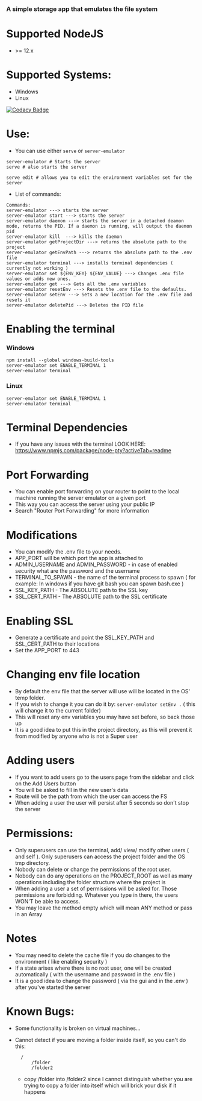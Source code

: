 ### A simple storage app that emulates the file system

# Supported NodeJS
- \>= 12.x 

# Supported Systems:
- Windows
- Linux

[![Codacy Badge](https://api.codacy.com/project/badge/Grade/0b4f4870655d46e59396a530b651d5b9)](https://app.codacy.com/manual/Michaelpalacce/Server?utm_source=github.com&utm_medium=referral&utm_content=Michaelpalacce/Server&utm_campaign=Badge_Grade_Dashboard)

# Use:
- You can use either `serve` or `server-emulator`
~~~
server-emulator # Starts the server
serve # also starts the server

serve edit # allows you to edit the environment variables set for the server
~~~

- List of commands:
~~~
Commands:
server-emulator ---> starts the server
server-emulator start ---> starts the server
server-emulator daemon ---> starts the server in a detached deamon mode, returns the PID. If a daemon is running, will output the daemon pid
server-emulator kill  ---> kills the daemon
server-emulator getProjectDir ---> returns the absolute path to the project
server-emulator getEnvPath ---> returns the absolute path to the .env file
server-emulator terminal ---> installs terminal dependencies ( currently not working )
server-emulator set ${ENV_KEY} ${ENV_VALUE} ---> Changes .env file values or adds new ones.
server-emulator get ---> Gets all the .env variables
server-emulator resetEnv ---> Resets the .env file to the defaults.
server-emulator setEnv ---> Sets a new location for the .env file and resets it
server-emulator deletePid ---> Deletes the PID file

~~~

# Enabling the terminal

### Windows
~~~
npm install --global windows-build-tools
server-emulator set ENABLE_TERMINAL 1
server-emulator terminal
~~~

### Linux
~~~
server-emulator set ENABLE_TERMINAL 1
server-emulator terminal
~~~

# Terminal Dependencies
- If you have any issues with the terminal LOOK HERE: https://www.npmjs.com/package/node-pty?activeTab=readme

# Port Forwarding
- You can enable port forwarding on your router to point to the local machine running the server emulator on a given port
- This way you can access the server using your public IP
- Search "Router Port Forwarding" for more information

# Modifications
- You can modify the .env file to your needs.
- APP_PORT will be which port the app is attached to
- ADMIN_USERNAME and ADMIN_PASSWORD - in case of enabled security what are the password and the username
- TERMINAL_TO_SPAWN - the name of the terminal process to spawn ( for example: In windows if you have git bash you can spawn bash.exe )
- SSL_KEY_PATH - The ABSOLUTE path to the SSL key
- SSL_CERT_PATH - The ABSOLUTE path to the SSL certificate

# Enabling SSL
- Generate a certificate and point the SSL_KEY_PATH and SSL_CERT_PATH to their locations
- Set the APP_PORT to 443

# Changing env file location
- By default the env file that the server will use will be located in the OS' temp folder.
- If you wish to change it you can do it by: `server-emulator setEnv .` ( this will change it to the current folder)
- This will reset any env variables you may have set before, so back those up
- It is a good idea to put this in the project directory, as this will prevent it from modified by anyone who is not a Super user

# Adding users
- If you want to add users go to the users page from the sidebar and click on the Add Users button
- You will be asked to fill in the new user's data
- Route will be the path from which the user can access the FS
- When adding a user the user will persist after 5 seconds so don't stop the server

# Permissions:
- Only superusers can use the terminal, add/ view/ modify other users ( and self ). Only superusers can access the project folder and the OS tmp directory.
- Nobody can delete or change the permissions of the root user.
- Nobody can do any operations on the PROJECT_ROOT as well as many operations including the folder structure where the project is
- When adding a user a set of permissions will be asked for. Those permissions are forbidding. Whatever you type in there, the users WON'T be able to access.
- You may leave the method empty which will mean ANY method or pass in an Array

# Notes
- You may need to delete the cache file if you do changes to the environment ( like enabling security )
- If a state arises where there is no root user, one will be created automatically ( with the username and password in the .env file )
- It is a good idea to change the password ( via the gui and in the .env ) after you've started the server

# Known Bugs:
- Some functionality is broken on virtual machines...
- Cannot detect if you are moving a folder inside itself, so you can't do this: 
       
        /
            /folder
            /folder2
            
    - copy /folder into /folder2 since I cannot distinguish whether you are trying to copy a folder into itself which will brick your disk if it happens
